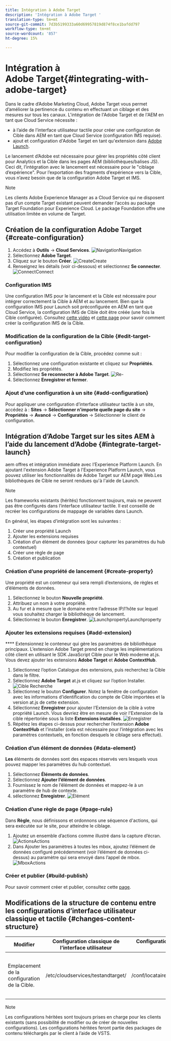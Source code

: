```yaml
---
title: Intégration à Adobe Target
description: 'Intégration à Adobe Target '
translation-type: tm+mt
source-git-commit: 7d3b5199333a60d69957819d874f8ce1bafdd797
workflow-type: tm+mt
source-wordcount: '857'
ht-degree: 15%

---
```



# Intégration à Adobe Target{#integrating-with-adobe-target}

Dans le cadre d’Adobe Marketing Cloud, Adobe Target vous permet d’améliorer la pertinence du contenu en effectuant un ciblage et des mesures sur tous les canaux. L&#39;intégration de l&#39;Adobe Target et de l&#39;AEM en tant que Cloud Service nécessite :

* à l’aide de l’interface utilisateur tactile pour créer une configuration de Cible dans AEM en tant que Cloud Service (configuration IMS requise).
* ajout et configuration d&#39;Adobe Target en tant qu&#39;extension dans [Adobe Launch](https://docs.adobe.com/content/help/fr-FR/launch/using/intro/get-started/quick-start.html).

Le lancement d’Adobe est nécessaire pour gérer les propriétés côté client pour Analytics et la Cible dans les pages AEM (bibliothèques/balises JS). Ceci dit, l’intégration avec le lancement est nécessaire pour le &quot;ciblage d’expérience&quot;. Pour l’exportation des fragments d’expérience vers la Cible, vous n’avez besoin que de la configuration Adobe Target et IMS.

>[!NOTE]
>
>Les clients Adobe Experience Manager as a Cloud Service qui ne disposent pas d’un compte Target existant peuvent demander l’accès au package Target Foundation pour Experience Cloud. Le package Foundation offre une utilisation limitée en volume de Target.

## Création de la configuration Adobe Target {#create-configuration}

1. Accédez à **Outils** → **Cloud Services**.
   ![](assets/cloudservice1.png "NavigationNavigation")
2. Sélectionnez **Adobe Target**.
3. Cliquez sur le bouton **Créer**.
   ![](assets/tenant1.png "CreateCreate")
4. Renseignez les détails (voir ci-dessous) et sélectionnez **Se connecter**.
   ![](assets/open_screen1.png "ConnectConnect")

### Configuration IMS

Une configuration IMS pour le lancement et la Cible est nécessaire pour intégrer correctement la Cible à AEM et au lancement. Bien que la configuration IMS pour Launch soit préconfigurée en AEM en tant que Cloud Service, la configuration IMS de Cible doit être créée (une fois la Cible configurée). Consultez [cette vidéo](https://helpx.adobe.com/experience-manager/kt/sites/using/aem-sites-target-standard-technical-video-understand.html) et [cette page](https://docs.adobe.com/content/help/en/experience-manager-65/administering/integration/integration-ims-adobe-io.html) pour savoir comment créer la configuration IMS de la Cible.

### Modification de la configuration de la Cible {#edit-target-configuration}

Pour modifier la configuration de la Cible, procédez comme suit :

1. Sélectionnez une configuration existante et cliquez sur **Propriétés**.
2. Modifiez les propriétés.
3. Sélectionnez **Se reconnecter à Adobe Target**.
   ![Re-](assets/edit_config_page1.png "connectRe-connect")
4. Sélectionnez **Enregistrer et fermer**.

### Ajout d’une configuration à un site {#add-configuration}

Pour appliquer une configuration d’interface utilisateur tactile à un site, accédez à : **Sites** → **Sélectionner n&#39;importe quelle page du site** → **Propriétés** → **Avancé** → **Configuration** → Sélectionner le client de configuration.

## Intégration d’Adobe Target sur les sites AEM à l’aide du lancement d’Adobe {#integrate-target-launch}

aem offres et intégration immédiate avec l’Experience Platform Launch. En ajoutant l&#39;extension Adobe Target à l&#39;Experience Platform Launch, vous pouvez utiliser les fonctionnalités de Adobe Target sur AEM page Web.Les bibliothèques de Cible ne seront rendues qu&#39;à l&#39;aide de Launch.

>[!NOTE]
>
>Les frameworks existants (hérités) fonctionnent toujours, mais ne peuvent pas être configurés dans l’interface utilisateur tactile. Il est conseillé de recréer les configurations de mappage de variables dans Launch.

En général, les étapes d’intégration sont les suivantes :

1. Créer une propriété Launch
2. Ajouter les extensions requises
3. Création d’un élément de données (pour capturer les paramètres du hub contextuel)
4. Créer une règle de page
5. Création et publication

### Création d’une propriété de lancement {#create-property}

Une propriété est un conteneur qui sera rempli d’extensions, de règles et d’éléments de données.

1. Sélectionnez le bouton **Nouvelle propriété**.
2. Attribuez un nom à votre propriété.
3. Au fur et à mesure que le domaine entre l’adresse IP/l’hôte sur lequel vous souhaitez charger la bibliothèque de lancement.
4. Sélectionnez le bouton **Enregistrer**.
   ![](assets/properties_newproperty1.png "LaunchpropertyLaunchproperty")

### Ajouter les extensions requises {#add-extension}

**** Extensionnez le conteneur qui gère les paramètres de bibliothèque principaux. L’extension Adobe Target prend en charge les implémentations côté client en utilisant le SDK JavaScript Cible pour le Web moderne at.js. Vous devez ajouter les extensions **Adobe Target** et **Adobe ContextHub**.

1. Sélectionnez l’option Catalogue des extensions, puis recherchez la Cible dans le filtre.
2. Sélectionnez **Adobe Target** at.js et cliquez sur l’option Installer.
   ![Cible Recherche ](assets/search_ext1.png "SearchTarget")
3. Sélectionnez le bouton **Configurer**. Notez la fenêtre de configuration avec les informations d’identification du compte de Cible importées et la version at.js de cette extension.
4. Sélectionnez **Enregistrer** pour ajouter l’Extension de la cible à votre propriété Launch. Vous devriez être en mesure de voir l&#39;Extension de la cible répertoriée sous la liste **Extensions installées**.
   ![Enregistrer ](assets/configure_extension1.png "l&#39;extensionEnregistrer l&#39;extension")
5. Répétez les étapes ci-dessus pour rechercher l’extension **Adobe ContextHub** et l’installer (cela est nécessaire pour l’intégration avec les paramètres contextuels, en fonction desquels le ciblage sera effectué).

### Création d’un élément de données {#data-element}

**Les** éléments de données sont des espaces réservés vers lesquels vous pouvez mapper les paramètres du hub contextuel.

1. Sélectionnez **Éléments de données**.
2. Sélectionnez **Ajouter l’élément de données**.
3. Fournissez le nom de l’élément de données et mappez-le à un paramètre de hub de contexte.
4. sélectionnez **Enregistrer**.
   ![Elément ](assets/data_elem1.png "DataElementData")

### Création d’une règle de page {#page-rule}

Dans **Règle**, nous définissons et ordonnons une séquence d&#39;actions, qui sera exécutée sur le site, pour atteindre le ciblage.

1. Ajoutez un ensemble d’actions comme illustré dans la capture d’écran.
   ![](assets/rules1.png "ActionsActions")
2. Dans Ajouter les paramètres à toutes les mbox, ajoutez l’élément de données configuré précédemment (voir l’élément de données ci-dessus) au paramètre qui sera envoyé dans l’appel de mbox.
   ![](assets/map_data1.png "MboxActions")

### Créer et publier {#build-publish}

Pour savoir comment créer et publier, consultez cette [page](https://docs.adobe.com/content/help/en/experience-manager-learn/aem-target-tutorial/aem-target-implementation/using-launch-adobe-io.html).

## Modifications de la structure de contenu entre les configurations d’interface utilisateur classique et tactile {#changes-content-structure}

| **Modifier** | **Configuration classique de l’interface utilisateur** | **Configuration de l’interface utilisateur tactile** | **Conséquences** |
|---|---|---|---|
| Emplacement de la configuration de la Cible. | /etc/cloudservices/testandtarget/ | /conf/locataire/settings/cloudservices/cible | Auparavant, plusieurs configurations étaient présentes sous /etc/cloudservices/testandtarget, mais désormais une configuration unique sera présente sous un client. |

>[!NOTE]
>
>Les configurations héritées sont toujours prises en charge pour les clients existants (sans possibilité de modifier ou de créer de nouvelles configurations). Les configurations héritées feront partie des packages de contenu téléchargés par le client à l’aide de VSTS.
